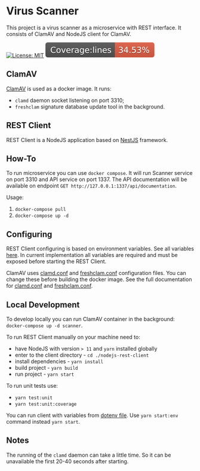# Virus Scanner

This project is a virus scanner as a microservice with REST interface. It consists of ClamAV and NodeJS client for ClamAV.

[![License: MIT](https://img.shields.io/badge/License-MIT-brightgreen.svg)](https://opensource.org/licenses/MIT)
![](./nodejs-rest-client/badges/badge-lines.svg)

## ClamAV

[ClamAV](https://www.clamav.net/) is used as a docker image. It runs:
* `clamd` daemon socket listening on port 3310;
* `freshclam` signature database update tool in the background.

## REST Client

REST Client is a NodeJS application based on [NestJS](https://nestjs.com/) framework. 

## How-To

To run microservice you can use `docker compose`. It will run Scanner service on port 3310 and API service on port 1337. The API documentation will be available on endpoint `GET http://127.0.0.1:1337/api/documentation`.

Usage: 

1. `docker-compose pull`
2. `docker-compose up -d`

## Configuring

REST Client configuring is based on environment variables. See all variables [here](nodejs-rest-client/env/.env). In current implementation all variables are required and must be exposed before starting the REST Client.

ClamAV uses [clamd.conf](scanner/clamav/docker/clamd.conf) and [freshclam.conf](scanner/clamav/docker/freshclam.conf) configuration files. You can change these before building the docker image. See the full documentation for [clamd.conf](https://linux.die.net/man/5/clamd.conf) and [freshclam.conf](https://linux.die.net/man/5/freshclam.conf).

## Local Development

To develop locally you can run ClamAV container in the background: `docker-compose up -d scanner`.

To run REST Client manually on your machine need to:
* have NodeJS with version `> 11` and `yarn` installed globally
* enter to the client directory - `cd ./nodejs-rest-client`
* install dependencies - `yarn install`
* build project - `yarn build`
* run project - `yarn start`

To run unit tests use:
* `yarn test:unit`
* `yarn test:unit:coverage`

You can run client with variables from [dotenv file](nodejs-rest-client/env/.env). Use `yarn start:env` command instead `yarn start`.

## Notes

The running of the `clamd` daemon can take a little time. So it can be unavailable the first 20-40 seconds after starting.